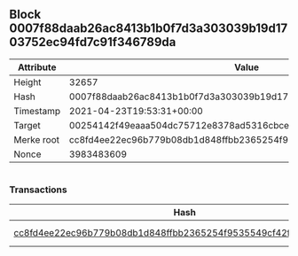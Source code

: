 ## Block 0007f88daab26ac8413b1b0f7d3a303039b19d1703752ec94fd7c91f346789da

Attribute | Value
--- | ---
Height | 32657
Hash | 0007f88daab26ac8413b1b0f7d3a303039b19d1703752ec94fd7c91f346789da
Timestamp | 2021-04-23T19:53:31+00:00
Target | 00254142f49eaaa504dc75712e8378ad5316cbcead634704b3734b6271167cc4
Merke root | cc8fd4ee22ec96b779b08db1d848ffbb2365254f9535549cf42fda5457f81307
Nonce | 3983483609

```

```

### Transactions

Hash | Amount
--- | ---
[cc8fd4ee22ec96b779b08db1d848ffbb2365254f9535549cf42fda5457f81307](cc8fd4ee22ec96b779b08db1d848ffbb2365254f9535549cf42fda5457f81307.md) | 10.00000000 SKEPTI 
